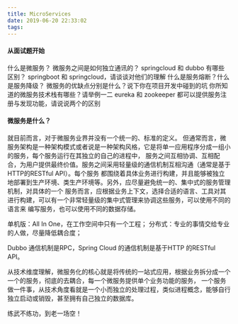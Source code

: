 ```yaml
---
title: MicroServices
date: 2019-06-20 22:33:02
tags:
---
```

#### 从面试题开始
什么是微服务？
微服务之间是如何独立通讯的？
springcloud 和 dubbo 有哪些区别？
springboot 和 springcloud，请谈谈对他们的理解
什么是服务熔断？什么是服务降级？
微服务的优缺点分别是什么？说下你在项目开发中碰到的坑
你所知道的微服务技术栈有哪些？请举例一二
eureka 和 zookeeper 都可以提供服务注册与发现功能，请说说两个的区别


#### 微服务是什么？
就目前而言，对于微服务业界并没有一个统一的、标准的定义。
但通常而言，微服务架构是一种架构模式或者说是一种架构风格，它是将单一应用程序分成一组小的服务，每个服务运行在其独立的自己的进程中，
服务之间互相协调、互相配合，为用户提供最终价值。服务之间采用轻量级的通信机制互相沟通（通常是基于HTTP的RESTful API）。每个服务
都围绕着具体业务进行构建，并且能够被独立地部署到生产环境、类生产环境等。另外，应尽量避免统一的、集中式的服务管理机制，对具体的一个
服务而言，应根据业务上下文，选择合适的语言、工具对其进行构建，可以有一个非常轻量级的集中式管理来协调这些服务，可以使用不同的语言来
编写服务，也可以使用不同的数据存储。

单机版：All In One，在工作空间中只有一个工程；
分布式：专业的事情交给专业的人做，尽量降低耦合度；

Dubbo 通信机制是RPC，Spring Cloud 的通信机制是基于HTTP 的RESTful API。

从技术维度理解，微服务化的核心就是将传统的一站式应用，根据业务拆分成一个一个的服务，彻底的去耦合，每一个微服务提供单个业务功能的服务，
一个服务做一件事，从技术角度看就是一个小而独立的处理过程，类似进程概念，能够自行独立启动或销毁，甚至拥有自己独立的数据库。

练武不练功，到老一场空！


























